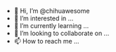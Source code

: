 - 👋 Hi, I’m @chihuawesome
- 👀 I’m interested in ...
- 🌱 I’m currently learning ...
- 💞️ I’m looking to collaborate on ...
- 📫 How to reach me ...

<!---
chihuawesome/chihuawesome is a ✨ special ✨ repository because its `README.md` (this file) appears on your GitHub profile.
You can click the Preview link to take a look at your changes.
--->
